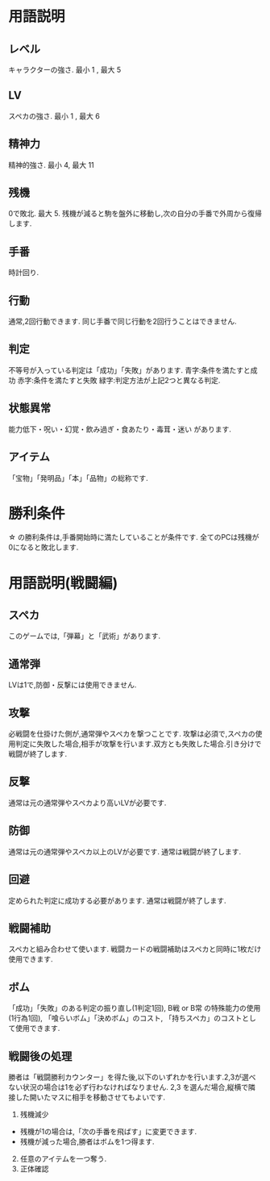 # 用語説明

## レベル
キャラクターの強さ. 最小 1 , 最大 5

## LV
スペカの強さ. 最小 1 , 最大 6

## 精神力
精神的強さ. 最小 4, 最大 11

## 残機
0で敗北. 最大 5.
残機が減ると駒を盤外に移動し,次の自分の手番で外周から復帰します.

## 手番
時計回り.

## 行動
通常,2回行動できます.
同じ手番で同じ行動を2回行うことはできません.

## 判定
不等号が入っている判定は「成功」「失敗」があります.
青字:条件を満たすと成功
赤字:条件を満たすと失敗
緑字:判定方法が上記2つと異なる判定.

## 状態異常
能力低下・呪い・幻覚・飲み過ぎ・食あたり・毒茸・迷い
があります.

## アイテム
「宝物」「発明品」「本」「品物」の総称です.

# 勝利条件
☆ の勝利条件は,手番開始時に満たしていることが条件です.
全てのPCは残機が0になると敗北します.



# 用語説明(戦闘編)

## スペカ
このゲームでは,「弾幕」と「武術」があります.

## 通常弾
LVは1で,防御・反撃には使用できません.

## 攻撃
必戦闘を仕掛けた側が,通常弾やスペカを撃つことです.
攻撃は必須で,スペカの使用判定に失敗した場合,相手が攻撃を行います.双方とも失敗した場合.引き分けで戦闘が終了します.

## 反撃
通常は元の通常弾やスペカより高いLVが必要です.

## 防御
通常は元の通常弾やスペカ以上のLVが必要です.
通常は戦闘が終了します.

## 回避
定められた判定に成功する必要があります.
通常は戦闘が終了します.

## 戦闘補助
スペカと組み合わせて使います.
戦闘カードの戦闘補助はスペカと同時に1枚だけ使用できます.

## ボム
「成功」「失敗」のある判定の振り直し(1判定1回),
B戦 or B常 の特殊能力の使用(1行為1回),
「喰らいボム」「決めボム」のコスト,
「持ちスペカ」のコストとして使用できます.

## 戦闘後の処理
勝者は「戦闘勝利カウンター」を得た後,以下のいずれかを行います.2,3が選べない状況の場合は1を必ず行わなければなりません.
2,3 を選んだ場合,縦横で隣接した開いたマスに相手を移動させてもよいです.
1. 残機減少
  - 残機が1の場合は,「次の手番を飛ばす」に変更できます.
  - 残機が減った場合,勝者はボムを1つ得ます.
2. 任意のアイテムを一つ奪う.
3. 正体確認
